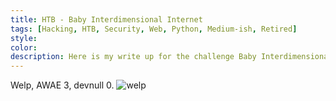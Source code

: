 ```yaml
---
title: HTB - Baby Interdimensional Internet
tags: [Hacking, HTB, Security, Web, Python, Medium-ish, Retired]
style:
color:
description: Here is my write up for the challenge Baby Interdimensional Internet via HTB.
---
```


Welp, AWAE 3, devnull 0.
![welp]("../images/sad_morty.jpg")
